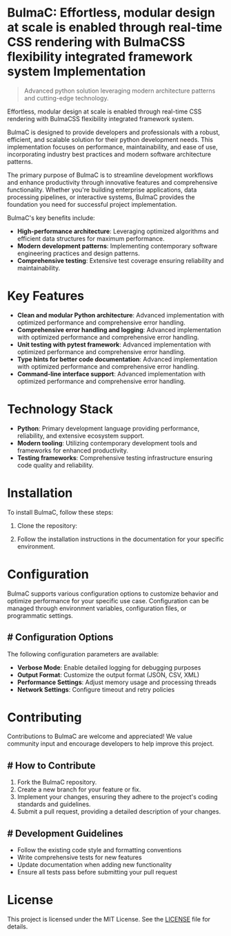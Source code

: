 <!-- fallback_BulmaC_20251026194452_81370 -->

# BulmaC: Effortless, modular design at scale is enabled through real-time CSS rendering with BulmaCSS flexibility integrated framework system Implementation
> Advanced python solution leveraging modern architecture patterns and cutting-edge technology.

Effortless, modular design at scale is enabled through real-time CSS rendering with BulmaCSS flexibility integrated framework system.

BulmaC is designed to provide developers and professionals with a robust, efficient, and scalable solution for their python development needs. This implementation focuses on performance, maintainability, and ease of use, incorporating industry best practices and modern software architecture patterns.

The primary purpose of BulmaC is to streamline development workflows and enhance productivity through innovative features and comprehensive functionality. Whether you're building enterprise applications, data processing pipelines, or interactive systems, BulmaC provides the foundation you need for successful project implementation.

BulmaC's key benefits include:

* **High-performance architecture**: Leveraging optimized algorithms and efficient data structures for maximum performance.
* **Modern development patterns**: Implementing contemporary software engineering practices and design patterns.
* **Comprehensive testing**: Extensive test coverage ensuring reliability and maintainability.

# Key Features

* **Clean and modular Python architecture**: Advanced implementation with optimized performance and comprehensive error handling.
* **Comprehensive error handling and logging**: Advanced implementation with optimized performance and comprehensive error handling.
* **Unit testing with pytest framework**: Advanced implementation with optimized performance and comprehensive error handling.
* **Type hints for better code documentation**: Advanced implementation with optimized performance and comprehensive error handling.
* **Command-line interface support**: Advanced implementation with optimized performance and comprehensive error handling.

# Technology Stack

* **Python**: Primary development language providing performance, reliability, and extensive ecosystem support.
* **Modern tooling**: Utilizing contemporary development tools and frameworks for enhanced productivity.
* **Testing frameworks**: Comprehensive testing infrastructure ensuring code quality and reliability.

# Installation

To install BulmaC, follow these steps:

1. Clone the repository:


2. Follow the installation instructions in the documentation for your specific environment.

# Configuration

BulmaC supports various configuration options to customize behavior and optimize performance for your specific use case. Configuration can be managed through environment variables, configuration files, or programmatic settings.

## # Configuration Options

The following configuration parameters are available:

* **Verbose Mode**: Enable detailed logging for debugging purposes
* **Output Format**: Customize the output format (JSON, CSV, XML)
* **Performance Settings**: Adjust memory usage and processing threads
* **Network Settings**: Configure timeout and retry policies

# Contributing

Contributions to BulmaC are welcome and appreciated! We value community input and encourage developers to help improve this project.

## # How to Contribute

1. Fork the BulmaC repository.
2. Create a new branch for your feature or fix.
3. Implement your changes, ensuring they adhere to the project's coding standards and guidelines.
4. Submit a pull request, providing a detailed description of your changes.

## # Development Guidelines

* Follow the existing code style and formatting conventions
* Write comprehensive tests for new features
* Update documentation when adding new functionality
* Ensure all tests pass before submitting your pull request

# License

This project is licensed under the MIT License. See the [LICENSE](https://github.com/demaagro/BulmaC/blob/main/LICENSE) file for details.
